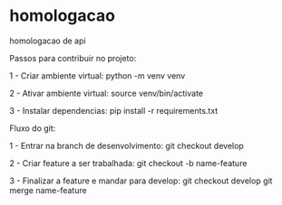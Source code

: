 # homologacao
homologacao de api

Passos para contribuir no projeto:

1 - Criar ambiente virtual:
    python -m venv venv

2 - Ativar ambiente virtual:
    source venv/bin/activate

3 - Instalar dependencias:
    pip install -r requirements.txt

Fluxo do git:

1 - Entrar na branch de desenvolvimento:
    git checkout develop

2 - Criar feature a ser trabalhada:
    git checkout -b name-feature

3 - Finalizar a feature e mandar para develop:
    git checkout develop
    git merge name-feature